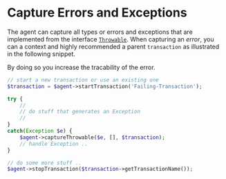 # Capture Errors and Exceptions
The agent can capture all types or errors and exceptions that are implemented from the interface [`Throwable`](http://php.net/manual/en/class.throwable.php). When capturing an _error_, you can a context and highly recommended a parent `transaction` as illustrated in the following snippet.

By doing so you increase the tracability of the error.

```php
// start a new transaction or use an existing one
$transaction = $agent->startTransaction('Failing-Transaction');

try {
    //
    // do stuff that generates an Exception
    //
}
catch(Exception $e) {
    $agent->captureThrowable($e, [], $transaction);
    // handle Exception ..
}

// do some more stuff ..
$agent->stopTransaction($transaction->getTransactionName());
```
